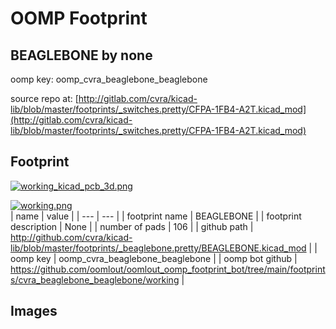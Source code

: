 # OOMP Footprint  
## BEAGLEBONE  by none  
  
oomp key: oomp_cvra_beaglebone_beaglebone  
  
source repo at: [http://gitlab.com/cvra/kicad-lib/blob/master/footprints/_switches.pretty/CFPA-1FB4-A2T.kicad_mod](http://gitlab.com/cvra/kicad-lib/blob/master/footprints/_switches.pretty/CFPA-1FB4-A2T.kicad_mod)  
## Footprint  
  
[![working_kicad_pcb_3d.png](working_kicad_pcb_3d_600.png)](working_kicad_pcb_3d.png)  
  
[![working.png](working_600.png)](working.png)  
| name | value | 
| --- | --- | 
| footprint name | BEAGLEBONE | 
| footprint description | None | 
| number of pads | 106 | 
| github path | http://github.com/cvra/kicad-lib/blob/master/footprints/_beaglebone.pretty/BEAGLEBONE.kicad_mod | 
| oomp key | oomp_cvra_beaglebone_beaglebone | 
| oomp bot github | https://github.com/oomlout/oomlout_oomp_footprint_bot/tree/main/footprints/cvra_beaglebone_beaglebone/working | 
## Images  
